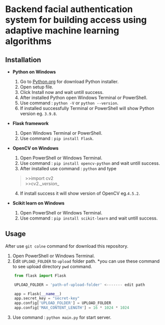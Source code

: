 # Backend facial authentication system for building access using adaptive machine learning algorithms #


## Installation ##
- **Python on Windows**
    1. Go to  [Python.org](https://www.python.org/downloads/) for download Python installer.
    2. Open setup file.
    3. Click Install now and wait untill success.
    4. After installed Python open Windows Terminal or PowerShell.
    5. Use command : ``python -V`` or `` python --version ``.
    6. If installed successfully Terminal or PowerShell will show Python version eg. `` 3.9.8 ``.

- **Flask framework**
    1. Open Windows Terminal or PowerShell.
    2. Use command : `` pip install Flask ``.

- **OpenCV on Windows**
    1. Open PowerShell or Windows Terminal.
    2. Use command : `` pip install opencv-python `` and wait untill success.
    3. After installed use command : `` python `` and type
    > \>>import cv2 \
    \>>cv2.\__version__
    4. If install success it will show version of OpenCV eg.`` 4.5.2 ``.


- **Scikit learn on Windows**
    1. Open PowerShell or Windows Terminal.
    2. Use command : `` pip install scikit-learn `` and wait untill success.


## Usage ##
After use `` git colne `` command for download this repository.
1. Open PowerShell or Windows Terminal.
2. Edit ``UPLOAD_FOLDER`` to ``upload`` folder path.
 *you can use these command to see upload directory ``pwd`` command.
```python
    from flask import Flask

    UPLOAD_FOLDER = 'path-of-upload-folder' <------- edit path

    app = Flask(__name__)
    app.secret_key = "secret-key"
    app.config['UPLOAD_FOLDER'] = UPLOAD_FOLDER
    app.config['MAX_CONTENT_LENGTH'] = 16 * 1024 * 1024
```
3. Use command : `` python main.py `` for start server.